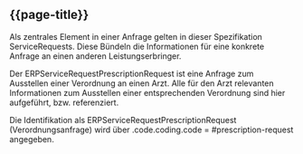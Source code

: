 ## {{page-title}}

Als zentrales Element in einer Anfrage gelten in dieser Spezifikation ServiceRequests. Diese Bündeln die Informationen für eine konkrete Anfrage an einen anderen Leistungserbringer.

Der ERPServiceRequestPrescriptionRequest ist eine Anfrage zum Ausstellen einer Verordnung an einen Arzt. Alle für den Arzt relevanten Informationen zum Ausstellen einer entsprechenden Verordnung sind hier aufgeführt, bzw. referenziert.

Die Identifikation als ERPServiceRequestPrescriptionRequest (Verordnungsanfrage) wird über .code.coding.code = #prescription-request angegeben.

